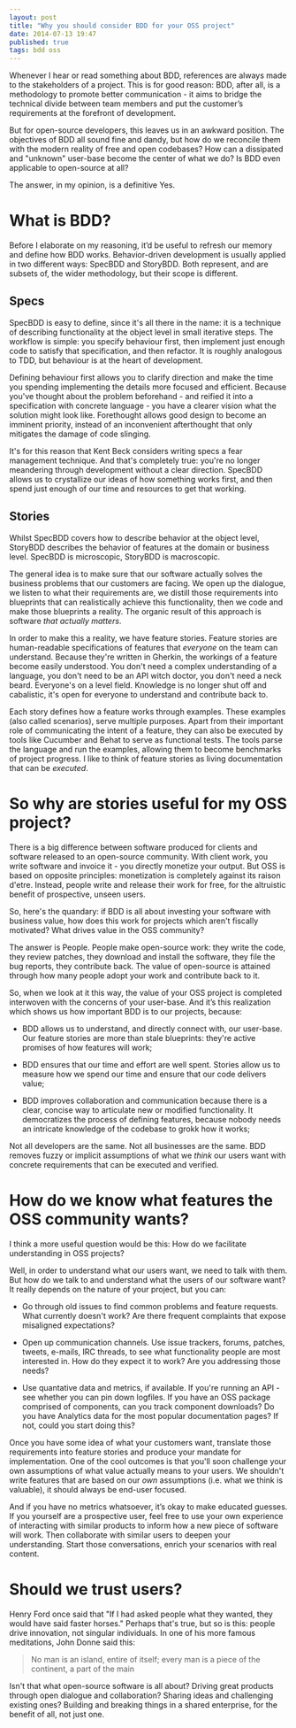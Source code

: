 ```yaml
---
layout: post
title: "Why you should consider BDD for your OSS project"
date: 2014-07-13 19:47
published: true
tags: bdd oss
---
```


Whenever I hear or read something about BDD, references are always made to the stakeholders of a project. This is for good reason: BDD, after all, is a methodology to promote better communication - it aims to bridge the technical divide between team members and put the customer’s requirements at the forefront of development. 

But for open-source developers, this leaves us in an awkward position. The objectives of BDD all sound fine and dandy, but how do we reconcile them with the modern reality of free and open codebases? How can a dissipated and "unknown" user-base become the center of what we do? Is BDD even applicable to open-source at all?

The answer, in my opinion, is a definitive Yes.

# What is BDD?

Before I elaborate on my reasoning, it’d be useful to refresh our memory and define how BDD works. Behavior-driven development is usually applied in two different ways: SpecBDD and StoryBDD. Both represent, and are subsets of, the wider methodology, but their scope is different.

## Specs

SpecBDD is easy to define, since it's all there in the name: it is a technique of describing functionality at the object level in small iterative steps. The workflow is simple: you specify behaviour first, then implement just enough code to satisfy that specification, and then refactor. It is roughly analogous to TDD, but behaviour is at the heart of development.

Defining behaviour first allows you to clarify direction and make the time you spending implementing the details more focused and efficient. Because you've thought about the problem beforehand - and reified it into a specification with concrete language - you have a clearer vision what the solution might look like. Forethought allows good design to become an imminent priority, instead of an inconvenient afterthought that only mitigates the damage of code slinging.

It's for this reason that Kent Beck considers writing specs a fear management technique. And that's completely true: you're no longer meandering through development without a clear direction. SpecBDD allows us to crystallize our ideas of how something works first, and then spend just enough of our time and resources to get that working.

## Stories

Whilst SpecBDD covers how to describe behavior at the object level, StoryBDD describes the behavior of features at the domain or business level. SpecBDD is microscopic, StoryBDD is macroscopic.

The general idea is to make sure that our software actually solves the business problems that our customers are facing. We open up the dialogue, we listen to what their requirements are, we distill those requirements into blueprints that can realistically achieve this functionality, then we code and make those blueprints a reality. The organic result of this approach is software _that actually matters_.

In order to make this a reality, we have feature stories. Feature stories are human-readable specifications of features that _everyone_ on the team can understand. Because they're written in Gherkin, the workings of a feature become easily understood. You don't need a complex understanding of a language, you don't need to be an API witch doctor, you don't need a neck beard. Everyone's on a level field. Knowledge is no longer shut off and cabalistic, it's open for everyone to understand and contribute back to.

Each story defines how a feature works through examples. These examples (also called scenarios), serve multiple purposes. Apart from their important role of communicating the intent of a feature, they can also be executed by tools like Cucumber and Behat to serve as functional tests. The tools parse the language and run the examples, allowing them to become benchmarks of project progress. I like to think of feature stories as living documentation that can be _executed_.

# So why are stories useful for my OSS project?

There is a big difference between software produced for clients and software released to an open-source community. With client work, you write software and invoice it - you directly monetize your output. But OSS is based on opposite principles: monetization is completely against its raison d'etre. Instead, people write and release their work for free, for the altruistic benefit of prospective, unseen users. 

So, here's the quandary: if BDD is all about investing your software with business value, how does this work for projects which aren't fiscally motivated? What drives value in the OSS community?

The answer is People. People make open-source work: they write the code, they review patches, they download and install the software, they file the bug reports, they contribute back. The value of open-source is attained through how many people adopt your work and contribute back to it. 

So, when we look at it this way, the value of your OSS project is completed interwoven with the concerns of your user-base. And it’s this realization which shows us how important BDD is to our projects, because:

- BDD allows us to understand, and directly connect with, our user-base. Our feature stories are more than stale blueprints: they're active promises of how features will work;

- BDD ensures that our time and effort are well spent. Stories allow us to measure how we spend our time and ensure that our code delivers value;

- BDD improves collaboration and communication because there is a clear, concise way to articulate new or modified functionality. It democratizes the process of defining features, because nobody needs an intricate knowledge of the codebase to grokk how it works;

Not all developers are the same. Not all businesses are the same. BDD removes fuzzy or implicit assumptions of what we _think_ our users want with concrete requirements that can be executed and verified.

# How do we know what features the OSS community wants?

I think a more useful question would be this: How do we facilitate understanding in OSS projects?

Well, in order to understand what our users want, we need to talk with them. But how do we talk to and understand what the users of our software want? It really depends on the nature of your project, but you can:

- Go through old issues to find common problems and feature requests. What currently doesn't work? Are there frequent complaints that expose misaligned expectations?

- Open up communication channels. Use issue trackers, forums, patches, tweets, e-mails, IRC threads, to see what functionality people are most interested in. How do they expect it to work? Are you addressing those needs?

- Use quantative data and metrics, if available. If you're running an API - see whether you can pin down logfiles. If you have an OSS package comprised of components, can you track component downloads? Do you have Analytics data for the most popular documentation pages? If not, could you start doing this?

Once you have some idea of what your customers want, translate those requirements into feature stories and produce your mandate for implementation. One of the cool outcomes is that you'll soon challenge your own assumptions of what value actually means to your users. We shouldn't write features that are based on our _own_ assumptions (i.e. what we think is valuable), it should always be end-user focused.

And if you have no metrics whatsoever, it’s okay to make educated guesses. If you yourself are a prospective user, feel free to use your own experience of interacting with similar products to inform how a new piece of software will work. Then collaborate with similar users to deepen your understanding. Start those conversations, enrich your scenarios with real content.

# Should we trust users?

Henry Ford once said that "If I had asked people what they wanted, they would have said faster horses." Perhaps that's true, but so is this: people drive innovation, not singular individuals. In one of his more famous meditations, John Donne said this:

> No man is an island,  entire of itself; every man is a piece of the continent, a part of the main

Isn't that what open-source software is all about? Driving great products through open dialogue and collaboration? Sharing ideas and challenging existing ones? Building and breaking things in a shared enterprise, for the benefit of all, not just one.
